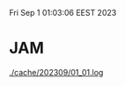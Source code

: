 Fri Sep  1 01:03:06 EEST 2023
# JAM
<a href='./cache/202309/01_01.log'>./cache/202309/01_01.log</a>
